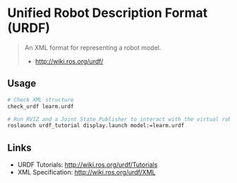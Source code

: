 # Unified Robot Description Format (URDF)

> An XML format for representing a robot model.
> - http://wiki.ros.org/urdf/

## Usage

```sh
# Check XML structure
check_urdf learm.urdf

# Run RVIZ and a Joint State Publisher to interact with the virtual robot.
roslaunch urdf_tutorial display.launch model:=learm.urdf
```

## Links

* URDF Tutorials: http://wiki.ros.org/urdf/Tutorials
* XML Specification: http://wiki.ros.org/urdf/XML
